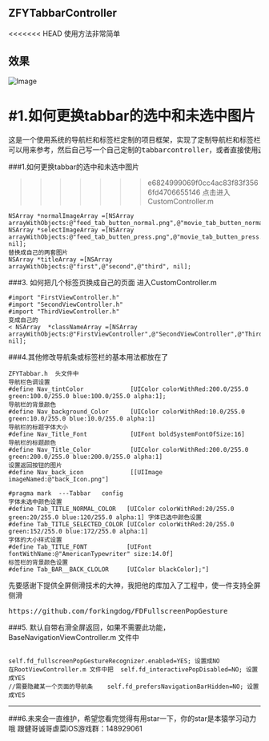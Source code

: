 ## ZFYTabbarController
<<<<<<< HEAD
使用方法非常简单
## 效果
![Image](https://github.com/zhufengyi01/ZFYTabbarController/tabbar.gif)

#1.如何更换tabbar的选中和未选中图片
=======
<pre>这是一个使用系统的导航栏和标签栏定制的项目框架，实现了定制导航栏和标签栏的高度定制，并且支持全屏侧滑返回，
可以用来参考，然后自己写一个自己定制的tabbarcontroller，或者直接使用这个框架，如果使用中遇到问题，加入下面的群问我哦</pre>
###1.如何更换tabbar的选中和未选中图片
>>>>>>> e6824999069f0cc4ac83f83f3566fd4706655146
点击进入CustomController.m
<pre><code>NSArray *normalImageArray =[NSArray arrayWithObjects:@"feed_tab_butten_normal.png",@"movie_tab_butten_normal.png",@"me_tab_butten_normal.png",nil]; NSArray *selectImageArray =[NSArray arrayWithObjects:@"feed_tab_butten_press.png",@"movie_tab_butten_press.png",@"me_tab_butten_press.png", nil];
替换成自己的两套图片
NSArray *titleArray =[NSArray arrayWithObjects:@"first",@"second",@"third", nil];</code></pre>
###3. 如何把几个标签页换成自己的页面
 进入CustomController.m
<pre><code>#import "FirstViewController.h"
#import "SecondViewController.h"
#import "ThirdViewController.h"
变成自己的
< NSArray  *classNameArray =[NSArray arrayWithObjects:@"FirstViewController",@"SecondViewController",@"ThirdViewController", nil];</code></pre>
###4.其他修改导航条或标签栏的基本用法都放在了
<pre><code>ZFYTabbar.h  头文件中
导航栏色调设置
#define Nav_tintColor             [UIColor colorWithRed:200.0/255.0 green:100.0/255.0 blue:100.0/255.0 alpha:1];
导航栏的背景颜色
#define Nav_background_Color      [UIColor colorWithRed:10.0/255.0 green:10.0/255.0 blue:10.0/255.0 alpha:1]
导航栏的标题字体大小
#define Nav_Title_Font            [UIFont boldSystemFontOfSize:16]
导航栏的标题颜色
#define Nav_Title_Color           [UIColor colorWithRed:200.0/255.0 green:200.0/255.0 blue:200.0/255.0 alpha:1]
设置返回按钮的图片
#define Nav_back_icon             [[UIImage imageNamed:@"back_Icon.png"]
</code></pre>
<pre><code>#pragma mark  ---Tabbar   config
字体未选中颜色设置
#define Tab_TITLE_NORMAL_COLOR   [UIColor colorWithRed:20/255.0 green:20/255.0 blue:120/255.0 alpha:1] 字体已选中颜色设置
#define Tab_TITLE_SELECTED_COLOR [UIColor colorWithRed:20/255.0 green:152/255.0 blue:172/255.0 alpha:1]
字体的大小样式设置
#define Tab_TITLE_FONT           [UIFont fontWithName:@"AmericanTypewriter" size:14.0f]
标签栏的背景颜色设置
#define Tab_BAR__BACK_CLOLOR     [UIColor blackColor];"] </code></pre>

先要感谢下提供全屏侧滑技术的大神，我把他的库加入了工程中，使一件支持全屏侧滑
<pre>https://github.com/forkingdog/FDFullscreenPopGesture</pre>
###5. 默认自带右滑全屏返回，如果不需要此功能，BaseNavigationViewController.m 文件中
<pre><code>
self.fd_fullscreenPopGestureRecognizer.enabled=YES; 设置成NO
在RootViewController.m 文件中把  self.fd_interactivePopDisabled=NO; 设置成YES
//需要隐藏某一个页面的导航条    self.fd_prefersNavigationBarHidden=NO; 设置成YES
</code></pre>
*********************************
###6.未来会一直维护，希望您看完觉得有用star一下，你的star是本猿学习动力哦
跟健哥诚哥虐菜iOS游戏群：148929061   


